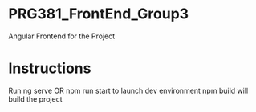 # PRG381_FrontEnd_Group3
Angular Frontend for the Project

# Instructions
Run ng serve OR npm run start to launch dev environment
npm build will build the project